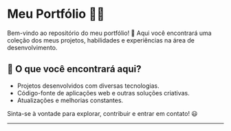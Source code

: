 # Meu Portfólio 💼✨
Bem-vindo ao repositório do meu portfólio! 🚀 Aqui você encontrará uma coleção dos meus projetos, habilidades e experiências na área de desenvolvimento.

## 📌 O que você encontrará aqui?
- Projetos desenvolvidos com diversas tecnologias.
- Código-fonte de aplicações web e outras soluções criativas.
- Atualizações e melhorias constantes.

Sinta-se à vontade para explorar, contribuir e entrar em contato! 😃
___
